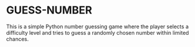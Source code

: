 # GUESS-NUMBER
This is a simple Python number guessing game where the player selects a difficulty level and tries to guess a randomly chosen number within limited chances.
